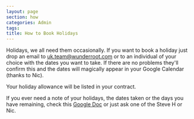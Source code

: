```yaml
---
layout: page
section: how
categories: Admin
tags:
title: How to Book Holidays
---
```


Holidays, we all need them occasionally. If you want to book a holiday just drop an email to uk.team@wunderroot.com or to an individual of your choice with the dates you want to take. If there are no problems they'll confirm this and the dates will magically appear in your Google Calendar (thanks to Nic).

Your holiday allowance will be listed in your contract.

If you ever need a note of your holidays, the dates taken or the days you have remaining, check this [Google Doc](https://docs.google.com/a/wunderkraut.com/spreadsheet/ccc?key=0Ahb4YZjQwNDgdDVsd2dhdnBDbV96dDRkYVNFYUNac1E#gid=3) or just ask one of the Steve H or Nic.

